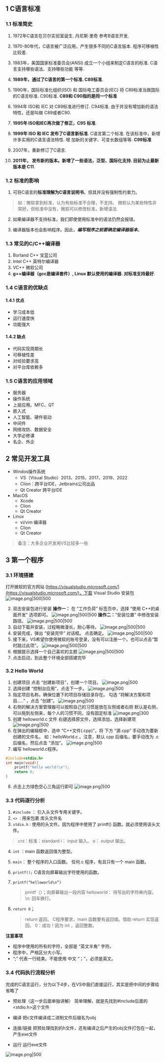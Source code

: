 ## 1 C语言标准

### 1.1 标准简史

1. 1972年C语⾔在⻉尔实验室诞⽣. 丹尼斯·⾥奇 参考B语⾔开发.
  
2. 1970-80年代，C语⾔被⼴泛应⽤，产⽣很多不同的C语⾔版本. 程序可移植性⽐较差.
  
3. 1983年，美国国家标准委员会(ANSI) 成⽴⼀个⼩组来制定C语⾔的标准. C语⾔⽀持哪些语法、⽀持哪些功能 等等.
  
4. **1989年，通过了C语⾔的第⼀个标准. C89标准**.
  
5. 1990年，国际标准化组织(ISO) 和 国际电⼯委员会(IEC) 将 C89标准当做国际的C语⾔标准. C90标准. **C89和 C90指的是同⼀个标准**
  
6. 1994年 ISO和 IEC 对 C89标准进⾏修订. C94标准. 由于并没有增加新的语法特性，还是叫做 C89或者C90.
  
7. **1995年 ISO和IEC再次做了修正，C95 标准**.
  
8. **1999年 ISO 和 IEC 发布了C语⾔新标准**. C语⾔第⼆个标准. 在该标准中，新增许多实⽤的C语⾔语法特性. 增 加新的关键字、可变⻓数组等等. **C99标准**
  
9. 2007年，重新修订了C语⾔.
  
10. **2011年， 发布新的版本。新增了⼀些语法，泛型、国际化⽀持. ⽬前为⽌最新版本是 C11**.

### 1.2 标准的影响

1. 可将C语⾔的**标准理解为C语⾔说明书**。但其并没有强制性约束⼒。

> 如：微软拿到标准，认为有些标准不合理，不⽀持。
> 微软认为某些特性⾮常好，但标准中没有，微软可以修改标准，新增语法.

2. 如果编译器不⽀持标准，我们即使使⽤标准中的语法仍然会报错。
  
3. 编译器版本也会影响程序。因此，***编写程序之前要确定编译器版本***。

### 1.3 常见的C/C++编译器

1. Borland C++ 宝蓝公司
2. Intel C++ 英特尔编译器
3. VC++ 微软公司
4. **g++编译器（gcc是编译套件）, Linux 默认使⽤的编译器. 对标准⽀持最好**.

### 1.4 C语言的优缺点

#### 1.4.1 优点

- 学习成本低
- 运行速度快
- 功能强大

#### 1.4.2 缺点

- 代码实现周期长
- 可移植性差
- 对经验要求高
- 对平台库依赖多

### 1.5 C语言的应用领域

- 服务器
- 操作系统
- 上层应用。MFC、QT
- 嵌入式
- 人工智能、硬件驱动
- 中间件
- 网络攻防、数据安全
- 大学必修课
- 名企、外企

## 2 常见开发工具

- Windos操作系统
	- VS（Visual Studio）2013、2015、2017、2019、2022
	- Clion：跨平台IDE，Jetbrains公司出品
	- Qt Creator 跨平台IDE
- MacOS
	- Xcode
	- Clion
	- Qt Creator
- Linux
	- vi/vim 编译器
	- Clion
	- Qt Creator

> 备注：大多企业开发用VS比较多一些
## 3 第一个程序

### 3.1 环境搭建

打开微软的官方网站 [https://visualstudio.microsoft.com/](https://visualstudio.microsoft.com/)，下载 Visual Studio 安装包
![image.png|500|500](https://my-obsidian-image.oss-cn-guangzhou.aliyuncs.com/2024/06/7ae348ee3b26e8d884c50bc98aeab882.png)

2. 双击安装包进行安装
    **操作一：** 在 “工作负荷” 标签页中，选择 “使用 C++的桌面开发” 选项即可。
    ![image.png|500|500](https://my-obsidian-image.oss-cn-guangzhou.aliyuncs.com/2024/06/34afab8f9e50057ae580df7279c3159b.png)
	**操作二：**“安装位置” 中修改安装路径。
	![image.png|500|500](https://my-obsidian-image.oss-cn-guangzhou.aliyuncs.com/2024/06/1a394307ebf4c30c3731e21adb726b37.png)
3. 自动下载并安装，过程略微漫长，耐心等待。
   ![image.png|500|500](https://my-obsidian-image.oss-cn-guangzhou.aliyuncs.com/2024/06/dfbb3ae97a9c9b83bc3e0c5854e64fc7.png)
4. 安装完成，弹出 “安装完毕” 对话框。 点击确定。
   ![image.png|500|500](https://my-obsidian-image.oss-cn-guangzhou.aliyuncs.com/2024/06/dd7199d8627622a8d2c06220b6432461.png)
5. 接下来，VS希望你使用微软的账号登录，没有可以注册一个。也可以点击“暂时跳过此项”。
   ![image.png|500|500](https://my-obsidian-image.oss-cn-guangzhou.aliyuncs.com/2024/06/17df8d88c0d07781e07dba738870758b.png)
6. 根据提示选择一个自己喜欢的主题
   ![image.png|500|500](https://my-obsidian-image.oss-cn-guangzhou.aliyuncs.com/2024/06/cfa580b9f1e86846c54839d991492da4.png)
7. 点击启动，到此整个环境全部搭建完毕

### 3.2 Hello World

1. 创建项目
    点击 “创建新项目”，创建一个项目。
    ![image.png|500](https://my-obsidian-image.oss-cn-guangzhou.aliyuncs.com/2024/06/6aeac2fc4fddbf5bedf45a37c6db0ffc.png)
2. 选择创建 “控制台应用”，点击下一步。
   ![image.png|500](https://my-obsidian-image.oss-cn-guangzhou.aliyuncs.com/2024/06/653c73281d94e714b5409bf0beb23e5a.png)
3. 指定项目名称。确保位置下的项目存储目录存在。 勾选 “将解决方案和项目.....” ，点击 “创建”。
   ![image.png|500](https://my-obsidian-image.oss-cn-guangzhou.aliyuncs.com/2024/06/220394f968ed8f372a29379557cbb832.png)
4. 右侧的解决方案管理器可以按照自己的习惯是放在左侧或者右侧
    默认是右侧，可以拖到左侧来，每个人的习惯不同，没有固定标准
    ![image.png|300](https://my-obsidian-image.oss-cn-guangzhou.aliyuncs.com/2024/06/d46d119da91b2b0881559e1ac07c1f06.png)
5. 创建 helloworld.c ⽂件
    右键选择原文件，选择添加，选择新建项
    ![image.png|500](https://my-obsidian-image.oss-cn-guangzhou.aliyuncs.com/2024/06/52479c2b5c9421c1a97b41512d643c12.png)
6. 在弹出的编辑框中，选中 “C++文件(.cpp)”，将 下方 “源.cpp” 手动改为要新创建的文件名，
    如：helloWorld.c 。注意，默认 cpp 后缀名，要手动改为 .c 后缀名，然后点击 “添加”。
    ![image.png|500](https://my-obsidian-image.oss-cn-guangzhou.aliyuncs.com/2024/06/76132abe8e864ceb8f8be57e970d19fc.png)
7. 编写 helloworld.c程序。
```C
#include<stdio.h>
int main(void){
	printf("hello world!\n");
	return 0;
}
```

8. 点击上方绿色空心三角运行即可
   ![image.png|500](https://my-obsidian-image.oss-cn-guangzhou.aliyuncs.com/2024/06/48f54a9da222212d9eee9ce9a074f02c.png)
### 3.3 代码逐行分析

1. `#include` ： 引⼊头⽂件专⽤关键字。
2. `<> `: ⽤来包裹 库头⽂件名
3. `stdio.h` : 使⽤的头⽂件。因为程序中使⽤了 printf() 函数。就必须使⽤该头⽂件。
> `std`：标准：standard i： input 输⼊。 o： output 输出。

4. `int` ：main 函数返回值为整型。
5. `main`： 整个程序的⼊⼝函数。 任何.c 程序，有且只有⼀个 main 函数。
6. `printf();` C语⾔向屏幕输出字符使⽤的函数。
7. `printf(“helloworld\n”)`
    > printf（）；向屏幕输出一段内容
    > helloworld： 待写出的字符串内容。
    > \n: 回⻋换⾏。

8. `return 0`；
    > return 返回。 C程序要求，main 函数要有返回值。借助 return 实现返回。
    > 0：成功！因为 int ，返回整数。
    

**注意事项**
- 程序中使⽤的所有的字符，全部是 “英⽂半⻆” 字符。
- 程序中，严格区分⼤⼩写。
- “;” 代表⼀⾏结束。不能使⽤ 中⽂ “；”，必须是英⽂。
### 3.4 代码执行流程分析

完成的C语言运行，分为以下4步，在VS中我们直接运行，其实是把中间的步骤给省略了

- 预处理（这一步后面单独讲解）
    简单理解，就是先找到#include后面的 <stdio.h>这个文件
    
- 编译
    把c文件编译成二进制文件后缀名为obj
    
- 连接/链接
    把预处理找到的h文件，还有编译之后产生的obj文件打包在一起，产生exe文件
    
- 运行
    运行exe文件
    
![image.png|500](https://my-obsidian-image.oss-cn-guangzhou.aliyuncs.com/2024/06/ada111973855003cb3c5a047e2b3eeff.png)
